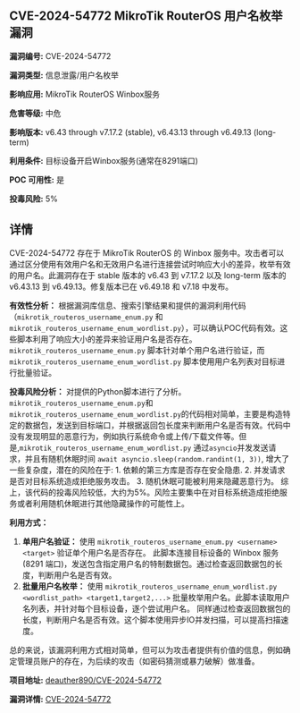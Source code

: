 ## CVE-2024-54772 MikroTik RouterOS 用户名枚举漏洞

**漏洞编号:** CVE-2024-54772

**漏洞类型:** 信息泄露/用户名枚举

**影响应用:** MikroTik RouterOS Winbox服务

**危害等级:** 中危

**影响版本:** v6.43 through v7.17.2 (stable), v6.43.13 through v6.49.13 (long-term)

**利用条件:** 目标设备开启Winbox服务(通常在8291端口)

**POC 可用性:** 是

**投毒风险:** 5%

## 详情

CVE-2024-54772 存在于 MikroTik RouterOS 的 Winbox 服务中。攻击者可以通过区分使用有效用户名和无效用户名进行连接尝试时响应大小的差异，枚举有效的用户名。此漏洞存在于 stable 版本的 v6.43 到 v7.17.2 以及 long-term 版本的 v6.43.13 到 v6.49.13。修复版本已在 v6.49.18 和 v7.18 中发布。

**有效性分析：**
根据漏洞库信息、搜索引擎结果和提供的漏洞利用代码（`mikrotik_routeros_username_enum.py` 和 `mikrotik_routeros_username_enum_wordlist.py`），可以确认POC代码有效。这些脚本利用了响应大小的差异来验证用户名是否存在。`mikrotik_routeros_username_enum.py` 脚本针对单个用户名进行验证，而 `mikrotik_routeros_username_enum_wordlist.py` 脚本使用用户名列表对目标进行批量验证。

**投毒风险分析：**
对提供的Python脚本进行了分析。`mikrotik_routeros_username_enum.py`和`mikrotik_routeros_username_enum_wordlist.py`的代码相对简单，主要是构造特定的数据包，发送到目标端口，并根据返回包长度来判断用户名是否有效。代码中没有发现明显的恶意行为，例如执行系统命令或上传/下载文件等。但是,`mikrotik_routeros_username_enum_wordlist.py` 通过`asyncio`并发发送请求，并且有随机休眠时间 `await asyncio.sleep(random.randint(1, 3))`, 增大了一些复杂度，潜在的风险在于: 1. 依赖的第三方库是否存在安全隐患. 2. 并发请求是否对目标系统造成拒绝服务攻击。 3. 随机休眠可能被利用来隐藏恶意行为。
综上，该代码的投毒风险较低，大约为5%。风险主要集中在对目标系统造成拒绝服务或者利用随机休眠进行其他隐藏操作的可能性上。

**利用方式：**
1.  **单用户名验证：** 使用 `mikrotik_routeros_username_enum.py <username> <target>` 验证单个用户名是否存在。  此脚本连接目标设备的 Winbox 服务 (8291 端口)，发送包含指定用户名的特制数据包。通过检查返回数据包的长度，判断用户名是否有效。
2.  **批量用户名枚举：** 使用 `mikrotik_routeros_username_enum_wordlist.py <wordlist_path> <target1,target2,...>` 批量枚举用户名。此脚本读取用户名列表，并针对每个目标设备，逐个尝试用户名。 同样通过检查返回数据包的长度，判断用户名是否有效。这个脚本使用异步IO并发扫描，可以提高扫描速度。

总的来说，该漏洞利用方式相对简单，但可以为攻击者提供有价值的信息，例如确定管理员账户的存在，为后续的攻击（如密码猜测或暴力破解）做准备。

**项目地址:** [deauther890/CVE-2024-54772](https://github.com/deauther890/CVE-2024-54772)

**漏洞详情:** [CVE-2024-54772](https://nvd.nist.gov/vuln/detail/CVE-2024-54772)